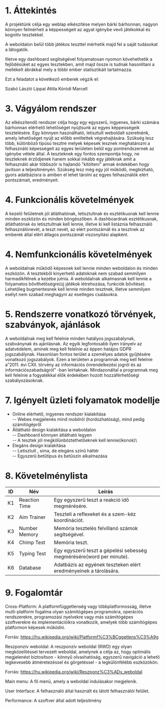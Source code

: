 1\. Áttekintés
==============
A projektünk célja egy weblap elkészítése melyen bárki bárhonnan, nagyon könnyen felmérheti a képpességeit az agyat igénybe vevő játékokkal és kognitív tesztekkel.

A weboldalon belül több játékos teszttel mérhetik majd fel a saját tudásokat a látogatók.

Illetve egy dashboard segítségével folyamatosan nyomon kövehethetik a fejlődésüket az egyes tesztekben, amit majd össze is tudnak hasonlítani a mellékelt ábrákkal mely a többi ember statisztikáit tartalmazza.


Ezt a feladatot a következő emberek végzik el:

Szabó László
Lippai Attila
Kóródi Marcell


3\. Vágyálom rendszer
=====================
Az elkészítendő rendszer célja hogy egy egyszerű, ingyenes, bárki számára bárhonnan elérhető lehetőséget nyújtsunk az egyes képpességeik tesztelésére.
Egy könnyen használható, letisztult weboldalt szeretnénk, amely lehetőséget nyújt az előbb említettek végrehajtására.
Szükség lesz több, különböző típúsú tesztre melyek képesek lesznek meghatározni a felhasználó képességeit az egyes területen belül egy pontrendszernek az igénybe vétele által.
A teszteknek egy fontos szempontja hogy, ne teszteknek érződjenek hanem sokkal inkább egy játéknak amit a felhasználó akár többször is hajlandó "kitölteni" annak érdekében hogy javítson a teljesítményén.
Szükség lesz még egy jól működő, megbízható, gyors adatbázisra is amiben el lehet tárolni  az egyes felhasználók elért pontszámait, eredményeit.

4\. Funkcionális követelmények
============================== 
A kezelő felületnek jól átláthatónak, letisztultnak és esztétikusnak kell lennie minden eszközön és minden böngészőben. A dashboardnak esztétikusnak, átláthatónak és letisztultnak kell lennie, illetve ki kell listáznia felhasználó felhasználónevét, a teszt nevét, az elért pontszámát és a tesztnek az emberek által elért átlagos pontszámát viszonyítási alapként.


4\. Nemfunkcionális követelmények
==============================
A weboldalnak működő képesnek kell lennie minden weboldalon és minden eszközön. A tesztekből kinyerhető adatoknak nem szabad semmilyen harmadikfélnek a kezébe jutnia.
A weboldalnak alkalmasnak kell lennie a folyamatos bővíthetőségre(új játékok létrehozása, funkciók bővítése). Lehetőleg bugmentesnek kell lennie minden tesztnek, illetve semmilyen esélyt nem szabad meghagyni az esetleges csalásokra.


5\. Rendszerre vonatkozó törvények, szabványok, ajánlások
======================
   
A weboldalnak meg kell felelnie minden hatályos jogszabálynak, szabványnak és ajánlásnak. Az egyik legfontosabb ilyen irányelv az adatvédelem, aminek meg kell felelnie az éppen hatájos GDPR jogszabálynak. Hasonlóan fontos terület a személyes adatok gyűjtésére vonatkozó jogszabályok. Ezen a területen a programnak meg kell felelnie a”2011. évi CXII. törvény az információs önrendelkezési jogról és az információszabadságról” -ban leírtaknak. Mindazonáltal a programnak meg kell felelnie a fogyatékkal élők érdekében hozott hozzáférhetőségi szabályozásoknak.


7\. Igényelt üzleti folyamatok modellje
==============================
- Online elérhető, ingyenes rendszer kialakítása\
-- Webes megjelenés mind mobilról (hordozhatóság), mind pedig számítógépről
- Átlátható design kialakítása a weboldalon\
-- Dashboard könnyen átlátható legyen\
-- A tesztek jól megkölünböztethetőeknek kell lennie(ikonok)\
- Elegáns design kialakítása\
-- Letisztult , sima, de elegáns színű háttér\
-- Egyszerű betűtípus és betűszín alkalmazása



8\. Követelménylista
====================

| ID | Név | Leírás |
|----| --- | ------ |
| K1 | Reaction Time | Egy egyszerű teszt a reakció idő megmérésére. |
| K2 | Aim Trainer | Teszteli a reflexeket és a szem-kéz koordinációt. |
| K3 | Number Memory| Memória tesztelés felvillanó számok segítségével. |
| K4 | Chimp Test |	Memória teszt. |
| K5 | Typing Test | Egy egyszerű teszt a gépelési sebesség megmérésére(word per minute). |
| K6 | Database | Adatbázis az egyének teszteken elért eredményeinek a tárolására. |


9\.  Fogalomtár
===============

Cross-Platform: A platformfüggetlenség vagy többplatformosság, illetve multi-platform fogalma olyan számítógépes programokra, operációs rendszerekre, programozási nyelvekre vagy más számítógépes szoftverekre és implementációikra vonatkozik, amelyek több számítógépes platformon képesek működni.

Forrás: https://hu.wikipedia.org/wiki/Platformf%C3%BCggetlens%C3%A9g

Reszponzív weboldal: A reszponzív weboldal (RWD) egy olyan megközelítéssel tervezett weboldal, amelynek a célja az, hogy optimális megjelenést biztosítson - könnyű olvashatóság, egyszerű navigáció a lehető legkevesebb átméretezéssel és görgetéssel - a legkülönfélébb eszközökön.

Forrás: https://hu.wikipedia.org/wiki/Reszponz%C3%ADv_weboldal

Main menu: A fő menü, amely a weboldal indulásakor megjelenik.

User Interface: A felhasználó által használt és látott felhasználói felület.

Performance: A szoftver által adott teljesitmény